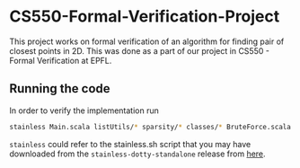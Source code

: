 # CS550-Formal-Verification-Project
This project works on formal verification of an algorithm for finding pair of closest points in 2D. This was done as a part of our project in CS550 - Formal Verification at EPFL.

## Running the code
In order to verify the implementation run
``` bash
stainless Main.scala listUtils/* sparsity/* classes/* BruteForce.scala theorems/*
```
`stainless` could refer to the stainless.sh script that you may have downloaded from the `stainless-dotty-standalone` release from [here](https://github.com/epfl-lara/stainless/releases).